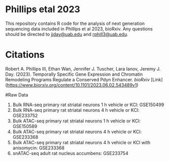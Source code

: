 # Phillips etal 2023
This repository contains R code for the analysis of next generation sequencing data included in Phillips et al 2023, bioRxiv. Any questions should be directed to jjday@uab.edu and rphill3@uab.edu. 

# Citations
Robert A. Phillips III, Ethan Wan, Jennifer J. Tuscher, Lara Ianov, Jeremy J. Day. (2023). Temporally Specific Gene Expression and Chromatin Remodeling Programs Regulate a Conserved Pdyn Enhancer. *bioRxiv* [Link] (https://www.biorxiv.org/content/10.1101/2023.06.02.543489v1)

#Raw Data
1. Bulk RNA-seq primary rat striatal neurons 1 h vehicle or KCl: GSE150499
2. Bulk RNA-seq primary rat striatal neurons 4 h vehicle or KCl: GSE233752
3. Bulk ATAC-seq primary rat striatal neurons 1 h vehicle or KCl: GSE150589
4. Bulk ATAC-seq primary rat striatal neurons 4 h vehicle or KCl: GSE233368
5. Bulk ATAC-seq primary rat striatal neurons 4 h vehicle or KCl with anisomycin: GSE233368
6. snATAC-seq adult rat nucleus accumbens: GSE233754

